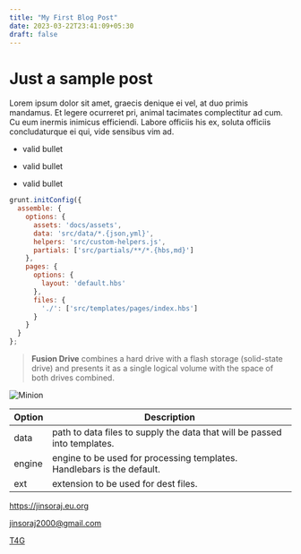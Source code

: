 ```yaml
---
title: "My First Blog Post"
date: 2023-03-22T23:41:09+05:30
draft: false
---
```


# Just a sample post 

Lorem ipsum dolor sit amet, graecis denique ei vel, at duo primis mandamus. Et legere ocurreret pri,
animal tacimates complectitur ad cum. Cu eum inermis inimicus efficiendi. Labore officiis his ex,
soluta officiis concludaturque ei qui, vide sensibus vim ad.

* valid bullet
- valid bullet
+ valid bullet

```js
grunt.initConfig({
  assemble: {
    options: {
      assets: 'docs/assets',
      data: 'src/data/*.{json,yml}',
      helpers: 'src/custom-helpers.js',
      partials: ['src/partials/**/*.{hbs,md}']
    },
    pages: {
      options: {
        layout: 'default.hbs'
      },
      files: {
        './': ['src/templates/pages/index.hbs']
      }
    }
  }
};
```

> **Fusion Drive** combines a hard drive with a flash storage (solid-state drive) and presents it as a single logical volume with the space of both drives combined.



![Minion](https://octodex.github.com/images/minion.png)


| Option | Description |
| ------ | ----------- |
| data   | path to data files to supply the data that will be passed into templates. |
| engine | engine to be used for processing templates. Handlebars is the default. |
| ext    | extension to be used for dest files. |


<https://jinsoraj.eu.org>

<jinsoraj2000@gmail.com>

[T4G](https://t4glabs.org)

